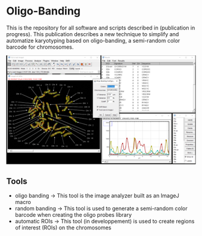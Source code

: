 # Oligo-Banding
This is the repository for all software and scripts described in (publication in progress). This publication describes a new technique to simplify and automatize karyotyping based on oligo-banding, a semi-random color barcode for chromosomes.

<img src="https://github.com/alexandrebastien/Oligo-Banding/blob/main/oligo%20banding/Oligo-Banding%20Screenshot.png" width="600">

## Tools

* oligo banding  -> This tool is the image analyzer built as an ImageJ macro
* random banding -> This tool is used to generate a semi-random color barcode when creating the oligo probes library 
* automatic ROIs -> This tool (in developpement) is used to create regions of interest (ROIs) on the chromosomes
